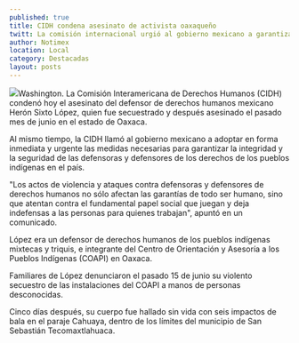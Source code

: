 ```yaml
---
published: true
title: CIDH condena asesinato de activista oaxaqueño
twitt: La comisión internacional urgió al gobierno mexicano a garantizar la integridad y seguridad de los defensores de derechos de los pueblos indígenas.
author: Notimex
location: Local
category: Destacadas
layout: posts
---
```


![](http://i.imgur.com/fYwHjsxm.jpg)Washington. La Comisión Interamericana de Derechos Humanos (CIDH) condenó hoy el asesinato del defensor de derechos humanos mexicano Herón Sixto López, quien fue secuestrado y después asesinado el pasado mes de junio en el estado de Oaxaca.

Al mismo tiempo, la CIDH llamó al gobierno mexicano a adoptar en forma inmediata y urgente las medidas necesarias para garantizar la integridad y la seguridad de las defensoras y defensores de los derechos de los pueblos indígenas en el país.

"Los actos de violencia y ataques contra defensoras y defensores de derechos humanos no sólo afectan las garantías de todo ser humano, sino que atentan contra el fundamental papel social que juegan y deja indefensas a las personas para quienes trabajan", apuntó en un comunicado.

López era un defensor de derechos humanos de los pueblos indígenas mixtecas y triquis, e integrante del Centro de Orientación y Asesoría a los Pueblos Indígenas (COAPI) en Oaxaca.

Familiares de López denunciaron el pasado 15 de junio su violento secuestro de las instalaciones del COAPI a manos de personas desconocidas.

Cinco días después, su cuerpo fue hallado sin vida con seis impactos de bala en el paraje Cahuaya, dentro de los límites del municipio de San Sebastián Tecomaxtlahuaca.
